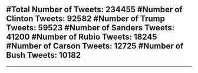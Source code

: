 #Total Number of Tweets: 234455 
#Number of Clinton Tweets: 92582
#Number of Trump Tweets: 59523
#Number of Sanders Tweets: 41200
#Number of Rubio Tweets: 18245
#Number of Carson Tweets: 12725
#Number of Bush Tweets: 10182
---
---
